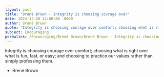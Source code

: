 ```yaml
---
layout: post
title: "Brené Brown - Integrity is choosing courage over"
date: 2024-12-28 12:00:00 -0000
author: Brené Brown
quote: "Integrity is choosing courage over comfort; choosing what is right over what is fun, fast, or easy; and choosing to practice our values rather than simply professing them."
subject: Encouraging
permalink: /Encouraging/Brené Brown/Brené Brown - Integrity is choosing courage over
---
```


Integrity is choosing courage over comfort; choosing what is right over what is fun, fast, or easy; and choosing to practice our values rather than simply professing them.

- Brené Brown
